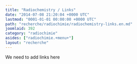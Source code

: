 ```yaml
---
title: "Radiochemistry / Links"
date: "2014-07-08 21:20:04 +0000 UTC"
lastmod: "0001-01-01 00:00:00 +0000 UTC"
path: "recherche/radiochimie/radiochemistry-links.en.md"
joomlaid: 392
category: "radiochimie"
asides: ["radiochimie.+menu+"]
layout: "recherche"
---
```

We need to add links here
